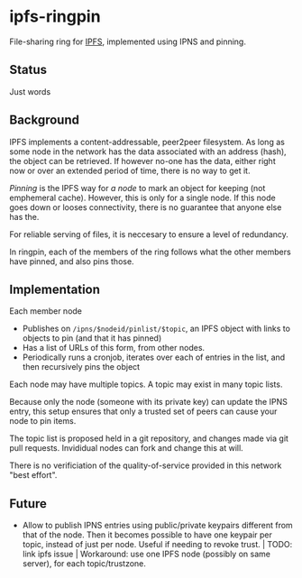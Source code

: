 # ipfs-ringpin

File-sharing ring for [IPFS](https://ipfs.io/), implemented using IPNS and pinning.

## Status
Just words

## Background

IPFS implements a content-addressable, peer2peer filesystem.
As long as some node in the network has the data associated with an address (hash), the object can be retrieved.
If however no-one has the data, either right now or over an extended period of time, there is no way to get it.

*Pinning* is the IPFS way for *a node* to mark an object for keeping (not emphemeral cache).
However, this is only for a single node. If this node goes down or looses connectivity, there is
no guarantee that anyone else has the.

For reliable serving of files, it is neccesary to ensure a level of redundancy.

In ringpin, each of the members of the ring follows what the other members have pinned, and also pins those.


## Implementation

Each member node

* Publishes on `/ipns/$nodeid/pinlist/$topic`, an IPFS object with links to objects to pin (and that it has pinned)
* Has a list of URLs of this form, from other nodes.
* Periodically runs a cronjob, iterates over each of entries in the list, and then recursively pins the object

Each node may have multiple topics. A topic may exist in many topic lists.

Because only the node (someone with its private key) can update the IPNS entry,
this setup ensures that only a trusted set of peers can cause your node to pin items.

The topic list is proposed held in a git repository, and changes made via git pull requests.
Invididual nodes can fork and change this at will.

There is no verificiation of the quality-of-service provided in this network "best effort".

## Future

* Allow to publish IPNS entries using public/private keypairs different from that of the node.
Then it becomes possible to have one keypair per topic, instead of just per node.
Useful if needing to revoke trust.
| TODO: link ipfs issue | Workaround: use one IPFS node (possibly on same server), for each topic/trustzone.
